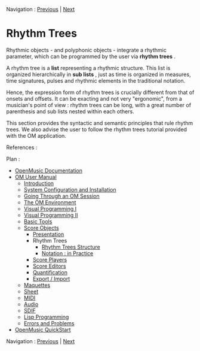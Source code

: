Navigation : [Previous](Polyphonic "page précédente\(Polyphonic
Objects\)") | [Next](RT1 "Next\(Rhythm Trees
Structure\)")

# Rhythm Trees

Rhythmic objects - and polyphonic objects - integrate a rhythmic parameter,
which can be programmed by the user via  **rhythm trees** .

A rhythm tree is a  **list** representing a rhythmic structure. This list is
organized hierarchically in  **sub lists** , just as time is organized in
measures, time signatures, pulses and rhythmic elements in the traditional
notation.

Hence, the expression form of rhythm trees is crucially different from that of
onsets and offsets. It can be exacting and not very "ergonomic", from a
musician's point of view : rhythm trees can be long, with a great number of
parenthesis and sub lists nested within each others.

This section provides the syntactic and semantic principles that rule rhythm
trees. We also advise the user to follow the rhythm trees tutorial provided
with the OM application.

References :

Plan :

  * [OpenMusic Documentation](OM-Documentation)
  * [OM User Manual](OM-User-Manual)
    * [Introduction](00-Sommaire)
    * [System Configuration and Installation](Installation)
    * [Going Through an OM Session](Goingthrough)
    * [The OM Environment](Environment)
    * [Visual Programming I](BasicVisualProgramming)
    * [Visual Programming II](AdvancedVisualProgramming)
    * [Basic Tools](BasicObjects)
    * [Score Objects](ScoreObjects)
      * [Presentation](Score-Objects-Intro)
      * Rhythm Trees
        * [Rhythm Trees Structure](RT1)
        * [Notation : in Practice](RT2)
      * [Score Players](ScorePlayer)
      * [Score Editors](ScoreEditors)
      * [Quantification](Quantification)
      * [Export / Import](ImportExport)
    * [Maquettes](Maquettes)
    * [Sheet](Sheet)
    * [MIDI](MIDI)
    * [Audio](Audio)
    * [SDIF](SDIF)
    * [Lisp Programming](Lisp)
    * [Errors and Problems](errors)
  * [OpenMusic QuickStart](QuickStart-Chapters)

Navigation : [Previous](Polyphonic "page précédente\(Polyphonic
Objects\)") | [Next](RT1 "Next\(Rhythm Trees
Structure\)")

